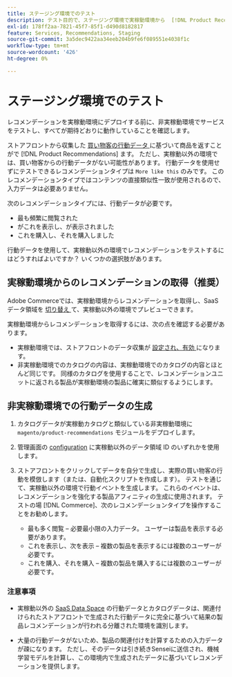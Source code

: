 ```yaml
---
title: ステージング環境でのテスト
description: テスト目的で、ステージング環境で実稼動環境から  [!DNL Product Recommendations]  を使用する方法を説明します。
exl-id: 178ff2aa-7821-45f7-85f1-d490d8182817
feature: Services, Recommendations, Staging
source-git-commit: 3a5dec9422aa34eeb204b9fe6f089551e4038f1c
workflow-type: tm+mt
source-wordcount: '426'
ht-degree: 0%

---
```


# ステージング環境でのテスト

レコメンデーションを実稼動環境にデプロイする前に、非実稼動環境でサービスをテストし、すべてが期待どおりに動作していることを確認します。

ストアフロントから収集した [ 買い物客の行動データ ](behavioral-data.md) に基づいて商品を返すことがで [!DNL Product Recommendations] ます。 ただし、実稼動以外の環境では、買い物客からの行動データがない可能性があります。 行動データを使用せずにテストできるレコメンデーションタイプは `More like this` のみです。 このレコメンデーションタイプではコンテンツの直接類似性一致が使用されるので、入力データは必要ありません。

次のレコメンデーションタイプには、行動データが必要です。

- 最も頻繁に閲覧された
- がこれを表示し、が表示されました
- これを購入し、それを購入しました

行動データを使用して、実稼動以外の環境でレコメンデーションをテストするにはどうすればよいですか？ いくつかの選択肢があります。

## 実稼動環境からのレコメンデーションの取得（推奨）

Adobe Commerceでは、実稼動環境からレコメンデーションを取得し、SaaS データ領域を [ 切り替え ](settings.md) て、実稼動以外の環境でプレビューできます。

実稼動環境からレコメンデーションを取得するには、次の点を確認する必要があります。

- 実稼動環境では、ストアフロントのデータ収集が [ 設定され、有効 ](install-configure.md) になります。
- 非実稼動環境でのカタログの内容は、実稼動環境でのカタログの内容とほとんど同じです。 同様のカタログを使用することで、レコメンデーションユニットに返される製品が実稼動環境の製品に確実に類似するようにします。

## 非実稼動環境での行動データの生成

1. カタログデータが実稼動カタログと類似している非実稼動環境に `magento/product-recommendations` モジュールをデプロイします。

1. 管理画面の [configuration](../landing/saas.md#saas-configuration) に実稼動以外のデータ領域 ID のいずれかを使用します。

1. ストアフロントをクリックしてデータを自分で生成し、実際の買い物客の行動を模倣します（または、自動化スクリプトを作成します）。 テストを通じて、実稼動以外の環境で行動イベントを生成します。 これらのイベントは、レコメンデーションを強化する製品アフィニティの生成に使用されます。 テストの場 [!DNL Commerce]、次のレコメンデーションタイプを操作することをお勧めします。

   - 最も多く閲覧 – 必要最小限の入力データ。 ユーザーは製品を表示する必要があります。
   - これを表示し、次を表示 – 複数の製品を表示するには複数のユーザーが必要です。
   - これを購入、それを購入 – 複数の製品を購入するには複数のユーザーが必要です。

### 注意事項

- 実稼動以外の [SaaS Data Space](../landing/saas.md#saas-configuration) の行動データとカタログデータは、関連付けられたストアフロントで生成された行動データに完全に基づいて結果の製品レコメンデーションが行われる分離された環境を識別します。

- 大量の行動データがないため、製品の関連付けを計算するための入力データが疎になります。 ただし、そのデータは引き続きSenseiに送信され、機械学習モデルを計算し、この環境内で生成されたデータに基づいてレコメンデーションを提供します。
